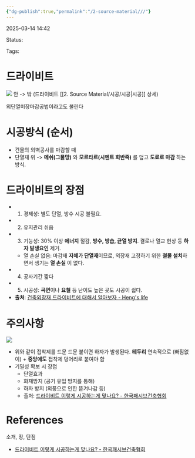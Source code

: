 ```yaml
---
{"dg-publish":true,"permalink":"/2-source-material///"}
---
```



2025-03-14 14:42

Status: 

Tags: 

# 드라이비트

![](https://i.imgur.com/gMwLEOw.jpeg)
안 -> 밖 (드라이비트 [[2. Source Material/시공/시공\|시공]] 상세)

외단열미장마감공법이라고도 불린다
# 시공방식 (순서)
- 건물의 외벽공사를 마감할 때
- 단열재 위 -> **메쉬(그물망)** 와 **모르타르(시멘트 회반죽)** 를 덮고 **도료로 마감** 하는 방식.
# 드라이비트의 장점
- 1. 경제성: 별도 단열, 방수 시공 불필요.
- 2. 유지관리 쉬움
- 3. 기능성: 30% 이상 **에너지** 절감, **방수, 방습, 균열 방지**. 결로나 열교 현상 등 **하자 발생요인** 제거.
	- 열 손실 없음: 마감재 **자체가 단열재**이므로, 외장재 고정하기 위한 **철물 설치**하면서 생기는 **열 손실** 이 없다.
- 4. 공사기간 짧다
- 5. 시공성: **곡면**이나 **요철** 등 난이도 높은 곳도 시공이 쉽다.
- **출처**: [건축외장재 드라이비트에 대해서 알아보자 - Heng's life](https://heng000.com/98)
# 주의사항

![](https://i.imgur.com/YEwFpgf.jpeg)
- 위와 같이 접착제를 드문 드문 붙이면 하자가 발생된다. **테두리** 연속적으로 (빠짐없이) + **중앙에도** 접착제 덩어리로 붙여야 함
- 기밀성 확보 시 장점
	- 단열효과
	- 화재방지 (공기 유입 방지를 통해)
	- 하자 방지 (외풍으로 인한 뜯겨나감 등)
	- 출처: [드라이비트 이렇게 시공하는게 맞나요? - 한국패시브건축협회](http://www.phiko.kr/bbs/board.php?bo_table=z4_01&wr_id=1709)
# References
소개, 장, 단점
- [드라이비트 이렇게 시공하는게 맞나요? - 한국패시브건축협회](http://www.phiko.kr/bbs/board.php?bo_table=z4_01&wr_id=1709)